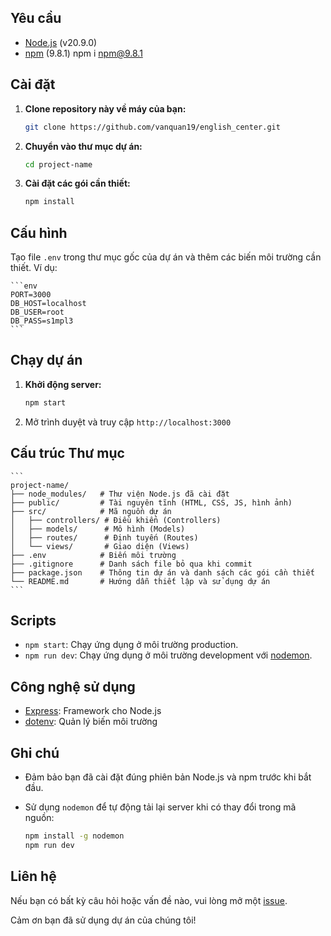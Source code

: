 


## Yêu cầu

- [Node.js](https://nodejs.org/en/blog/release/v20.9.0) (v20.9.0)
- [npm](https://www.npmjs.com/)  (9.8.1) npm i npm@9.8.1

## Cài đặt

1. **Clone repository này về máy của bạn:**

    ```sh
    git clone https://github.com/vanquan19/english_center.git
    ```

2. **Chuyển vào thư mục dự án:**

    ```sh
    cd project-name
    ```

3. **Cài đặt các gói cần thiết:**

    ```sh
    npm install
    ```

## Cấu hình

Tạo file `.env` trong thư mục gốc của dự án và thêm các biến môi trường cần thiết. Ví dụ:

    ```env
    PORT=3000
    DB_HOST=localhost
    DB_USER=root
    DB_PASS=s1mpl3
    ```

## Chạy dự án

1. **Khởi động server:**

    ```sh
    npm start
    ```

2. Mở trình duyệt và truy cập `http://localhost:3000`

## Cấu trúc Thư mục

    ```
    project-name/
    ├── node_modules/   # Thư viện Node.js đã cài đặt
    ├── public/         # Tài nguyên tĩnh (HTML, CSS, JS, hình ảnh)
    ├── src/            # Mã nguồn dự án
    │   ├── controllers/ # Điều khiển (Controllers)
    │   ├── models/      # Mô hình (Models)
    │   ├── routes/      # Định tuyến (Routes)
    │   └── views/       # Giao diện (Views)
    ├── .env            # Biến môi trường
    ├── .gitignore      # Danh sách file bỏ qua khi commit
    ├── package.json    # Thông tin dự án và danh sách các gói cần thiết
    └── README.md       # Hướng dẫn thiết lập và sử dụng dự án
    ```

## Scripts

- `npm start`: Chạy ứng dụng ở môi trường production.
- `npm run dev`: Chạy ứng dụng ở môi trường development với [nodemon](https://nodemon.io/).

## Công nghệ sử dụng

- [Express](https://expressjs.com/): Framework cho Node.js
- [dotenv](https://github.com/motdotla/dotenv): Quản lý biến môi trường

## Ghi chú

- Đảm bảo bạn đã cài đặt đúng phiên bản Node.js và npm trước khi bắt đầu.
- Sử dụng `nodemon` để tự động tải lại server khi có thay đổi trong mã nguồn:

    ```sh
    npm install -g nodemon
    npm run dev
    ```



## Liên hệ

Nếu bạn có bất kỳ câu hỏi hoặc vấn đề nào, vui lòng mở một [issue](https://github.com/username/project-name/issues).

Cảm ơn bạn đã sử dụng dự án của chúng tôi!
